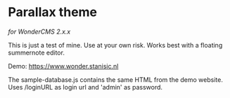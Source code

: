 # Parallax theme
_for WonderCMS 2.x.x_

This is just a test of mine. Use at your own risk. Works best with a floating summernote editor.

Demo: https://www.wonder.stanisic.nl

The sample-database.js contains the same HTML from the demo website. Uses /loginURL as login url and 'admin' as password.
